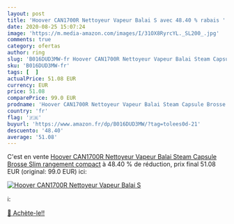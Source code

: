 ```yaml
---
layout: post
title: 'Hoover CAN1700R Nettoyeur Vapeur Balai S avec 48.40 % rabais '
date: 2020-08-25 15:07:24
image: 'https://m.media-amazon.com/images/I/31OX8RyrcYL._SL200_.jpg'
comments: true
category: ofertas
author: ring
slug: 'B016DUD3MW-fr Hoover CAN1700R Nettoyeur Vapeur Balai Steam Capsule...'
sku: 'B016DUD3MW-fr'
tags: [  ]
actualPrice: 51.08 EUR
currency: EUR
price: 51.08
comparePrice: 99.0 EUR
prodname: 'Hoover CAN1700R Nettoyeur Vapeur Balai Steam Capsule Brosse Slim rangement compact'
country: 'fr'
flag: '🇫🇷'
buyurl: 'https://www.amazon.fr/dp/B016DUD3MW/?tag=tolees0d-21'
descuento: '48.40'
average: '51.08'
---
```


C'est en vente [Hoover CAN1700R Nettoyeur Vapeur Balai Steam Capsule Brosse Slim rangement compact](https://www.amazon.fr/dp/B016DUD3MW/?tag=tolees0d-21)  à  48.40 % de réduction, prix final  51.08 EUR (original: 99.0 EUR) ici:

[![Hoover CAN1700R Nettoyeur Vapeur Balai S](https://m.media-amazon.com/images/I/31OX8RyrcYL._SL200_.jpg)](https://www.amazon.fr/dp/B016DUD3MW/?tag=tolees0d-21)

ℹ️:


[🛒 Achète-le!!](https://www.amazon.fr/dp/B016DUD3MW/?tag=tolees0d-21)
